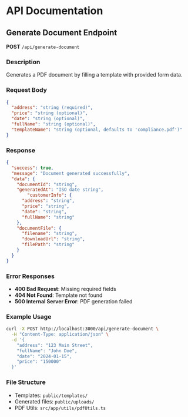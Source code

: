 # API Documentation

## Generate Document Endpoint

**POST** `/api/generate-document`

### Description
Generates a PDF document by filling a template with provided form data.

### Request Body
```json
{
  "address": "string (required)",
  "price": "string (optional)",
  "date": "string (optional)",
  "fullName": "string (optional)",
  "templateName": "string (optional, defaults to 'compliance.pdf')"
}
```

### Response
```json
{
  "success": true,
  "message": "Document generated successfully",
  "data": {
    "documentId": "string",
    "generatedAt": "ISO date string",
        "customerInfo": {
      "address": "string",
      "price": "string",
      "date": "string",
      "fullName": "string"
    },
    "documentFile": {
      "filename": "string",
      "downloadUrl": "string",
      "filePath": "string"
    }
  }
}
```

### Error Responses
- **400 Bad Request**: Missing required fields
- **404 Not Found**: Template not found
- **500 Internal Server Error**: PDF generation failed

### Example Usage
```bash
curl -X POST http://localhost:3000/api/generate-document \
  -H "Content-Type: application/json" \
  -d '{
    "address": "123 Main Street",
    "fullName": "John Doe",
    "date": "2024-01-15",
    "price": "150000"
  }'
```

### File Structure
- Templates: `public/templates/`
- Generated files: `public/uploads/`
- PDF Utils: `src/app/utils/pdfUtils.ts`